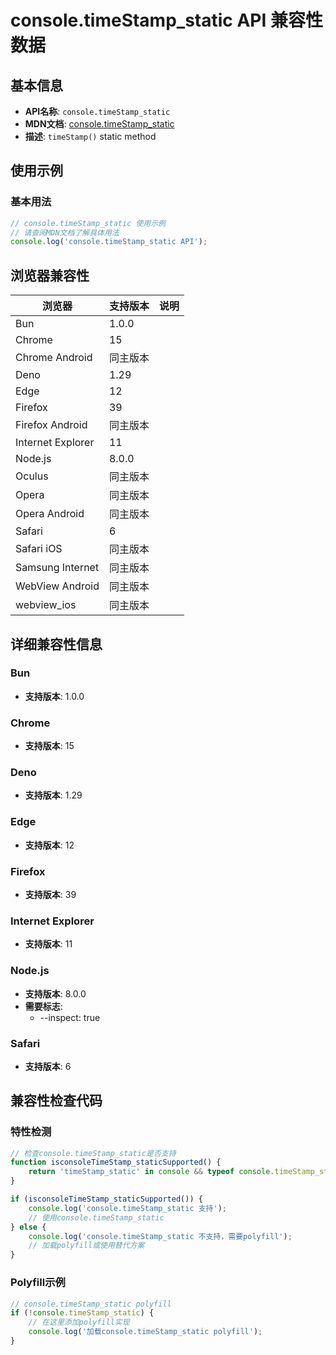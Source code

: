 # console.timeStamp_static API 兼容性数据

## 基本信息

- **API名称**: `console.timeStamp_static`
- **MDN文档**: [console.timeStamp_static](https://developer.mozilla.org/docs/Web/API/console/timeStamp_static)
- **描述**: `timeStamp()` static method

## 使用示例

### 基本用法

```javascript
// console.timeStamp_static 使用示例
// 请查阅MDN文档了解具体用法
console.log('console.timeStamp_static API');
```

## 浏览器兼容性

| 浏览器 | 支持版本 | 说明 |
|--------|----------|------|
| Bun | 1.0.0 |  |
| Chrome | 15 |  |
| Chrome Android | 同主版本 |  |
| Deno | 1.29 |  |
| Edge | 12 |  |
| Firefox | 39 |  |
| Firefox Android | 同主版本 |  |
| Internet Explorer | 11 |  |
| Node.js | 8.0.0 |  |
| Oculus | 同主版本 |  |
| Opera | 同主版本 |  |
| Opera Android | 同主版本 |  |
| Safari | 6 |  |
| Safari iOS | 同主版本 |  |
| Samsung Internet | 同主版本 |  |
| WebView Android | 同主版本 |  |
| webview_ios | 同主版本 |  |

## 详细兼容性信息

### Bun

- **支持版本**: 1.0.0

### Chrome

- **支持版本**: 15

### Deno

- **支持版本**: 1.29

### Edge

- **支持版本**: 12

### Firefox

- **支持版本**: 39

### Internet Explorer

- **支持版本**: 11

### Node.js

- **支持版本**: 8.0.0
- **需要标志**: 
  - --inspect: true

### Safari

- **支持版本**: 6

## 兼容性检查代码

### 特性检测

```javascript
// 检查console.timeStamp_static是否支持
function isconsoleTimeStamp_staticSupported() {
    return 'timeStamp_static' in console && typeof console.timeStamp_static === 'function';
}

if (isconsoleTimeStamp_staticSupported()) {
    console.log('console.timeStamp_static 支持');
    // 使用console.timeStamp_static
} else {
    console.log('console.timeStamp_static 不支持，需要polyfill');
    // 加载polyfill或使用替代方案
}
```

### Polyfill示例

```javascript
// console.timeStamp_static polyfill
if (!console.timeStamp_static) {
    // 在这里添加polyfill实现
    console.log('加载console.timeStamp_static polyfill');
}
```

